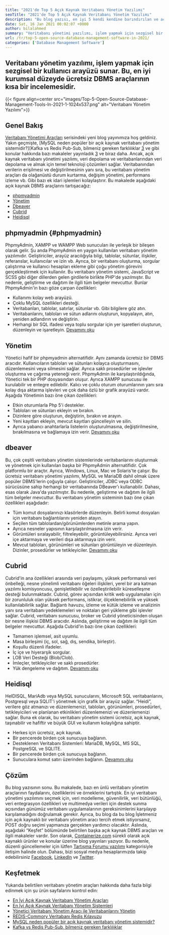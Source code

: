 ```yaml
---
title: "2021'de Top 5 Açık Kaynak Veritabanı Yönetim Yazılımı" 
seoTitle: "2021'de Top 5 Açık Kaynak Veritabanı Yönetim Yazılımı" 
description: "Bu blog yazısı, en iyi 5 kendi kendine barındırılan ve açık kaynaklı veritabanı yönetim yazılımı hakkında. Bunlar Phpmyadmin, Adminer, Dbeaver, Cubrid ve Heidisql'dir." 
date: Sat, 16 Jan 2021 00:02:07 +0000
author: bilalahmed
summary: "Veritabanı yönetimi yazılımı, işlem yapmak için sezgisel bir kullanıcı arayüzü sunar. Bu, en iyi kurumsal düzeyde ücretsiz DBMS araçlarının kısa bir incelemesidir." 
url: /tr/top-5-open-source-database-management-software-in-2021/
categories: ['Database Management Software']
---
```


## Veritabanı yönetim yazılımı, işlem yapmak için sezgisel bir kullanıcı arayüzü sunar. Bu, en iyi kurumsal düzeyde ücretsiz DBMS araçlarının kısa bir incelemesidir.

{{< figure align=center src="images/Top-5-Open-Source-Database-Management-Tools-In-2021-1-1024x537.png" alt="Veritabanı Yönetim Yazılımı">}}


## Genel Bakış
[Veritabanı Yönetimi Araçları][1] serisindeki yeni blog yayınımıza hoş geldiniz. Yakın geçmişte, [MySQL neden popüler bir açık kaynak veritabanı yönetim sistemidir?][Kafka vs Redis Pub-Sub, bilmeniz gereken farklılıklar [3] ve gibi konular hakkında bazı makaleler yayınladık [3] ve biraz daha. Ancak, açık kaynak veritabanı yönetimi yazılımı, veri depolama ve veritabanlarından veri depolama ve almak için temel teknoloji çözümleri sağlar. Veritabanından verilerin erişilmesi ve değiştirilmesinin yanı sıra, bu veritabanı yönetim araçları da olağanüstü durum kurtarma, değişim yönetimi, performans izleme vb. Gibi bazı ek idari işlemleri kolaylaştırır.
Bu makalede aşağıdaki açık kaynak DBMS araçlarını tartışacağız:
  * [phpmyadmin][4]
  * [Yönetim][5]
  * [Dbeaver][6]
  * [Cubrid][7]
  * [Heidisql][8]

## phpmyadmin {#phpmyadmin}
PhpmyAdmin, XAMPP ve WAMPP Web sunucuları ile yerleşik bir bileşen olarak gelir. Şu anda PhpmyAdmin en yaygın kullanılan veritabanı yönetim yazılımıdır. Geliştiriciler, arayüz aracılığıyla bilgi, tablolar, sütunlar, ilişkiler, referanslar, kullanıcılar ve izin vb. Ayrıca, bir veritabanı oluşturma, sorgular çalıştırma ve kullanıcı hesapları ekleme gibi çoğu yönetim görevini gerçekleştirmek için kullanılır. Bu veritabanı yönetim sistemi, JavaScript ve SCSS gibi diğer dillerden gelen girdilerle birlikte PHP'de yazılmıştır. Bu nedenle, geliştirme ve dağıtım ile ilgili tüm belgeler mevcuttur. Bunlar PhpmyAdmin'in bazı göze çarpan özellikleri:
  * Kullanımı kolay web arayüzü.
  * Çoklu MySQL özellikleri desteği.
  * Veritabanları, tablolar, satırlar, sütunlar vb. Gibi bilgilere göz atın.
  * Veritabanlarını, tabloları ve sütun adlarını oluşturun, kopyalayın, atın, yeniden adlandırın ve değiştirin.
  * Herhangi bir SQL ifadesi veya toplu sorgular için yer işaretleri oluşturun, düzenleyin ve işaretleyin.
[Devamını oku][9]

## Yönetim
Yönetici hafif bir phpmyadmin alternatifidir. Aynı zamanda ücretsiz bir DBMS aracıdır. Kullanıcıların tabloları ve sütunları kolayca oluşturmasını, düzenlemesini veya silmesini sağlar. Ayrıca saklı prosedürler ve işlevler oluşturma ve çağırma yeteneği verir. PhpmyAdmin ile karşılaştırıldığında, Yönetici tek bir PHP dosyasından oluşur. Ayrıca XAMPP sunucusu ile kurulabilir ve entegre edilebilir. Kalıcı ve çoklu oturum oturumlarının yanı sıra kolay dışa aktarma işlevleri ve çok daha özlü bir grafik arayüzü vardır. Aşağıda Yönetimin bazı öne çıkan özellikleri:
  * Etkin oturumlarla Php 5'i destekler.
  * Tabloları ve sütunları ekleyin ve bırakın.
  * Dizinlere göre oluşturun, değiştirin, bırakın ve arayın.
  * Yeni kayıtları ekleyin, mevcut kayıtları güncelleyin ve silin.
  * Ayrıca yabancı anahtarlarla listelerin oluşturulmasına, değiştirilmesine, bırakılmasına ve bağlamaya izin verir.
[Devamını oku][10]

## dbeaver
Bu, çok çeşitli veritabanı yönetim sistemlerinde veritabanlarını oluşturmak ve yönetmek için kullanılan başka bir PhpmyAdmin alternatifidir. Çok platformlu bir araçtır. Ayrıca, Windows, Linux, Mac ve Solaris'te çalışır. Bu ücretsiz veritabanı yönetimi yazılımı, MySQL ve MariaDB dahil olmak üzere popüler DBMS'lerin çoğuyla çalışır. Geliştiriciler, JDBC veya ODBC sürücüsüne sahip herhangi bir veritabanında DBeaver'ı kullanabilir. Dahası, esas olarak Java'da yazılmıştır. Bu nedenle, geliştirme ve dağıtım ile ilgili tüm belgeler mevcuttur. Bu veritabanı yönetim sisteminin bazı öne çıkan özellikleri aşağıdadır:
  * Tüm komut dosyalarınızı klasörlerde düzenleyin. Belirli komut dosyaları için veritabanı bağlantılarını yeniden atayın.
  * Seçilen tüm tablolardan/görünümlerden metinle arama yapın.
  * Ayrıca nesneler yapısının karşılaştırılmasına izin verir.
  * Görüntüleri sıralayabilir, filtreleyebilir, görüntüleyebilirsiniz. Ayrıca veri içe aktarmaya ve verileri dışa aktarmaya izin verir.
  * Mevcut tabloları, görünümleri ve sütunları görüntüleyin ve düzenleyin. Dizinler, prosedürler ve tetikleyiciler.
[Devamını oku][11]

## Cubrid
Cubrid'in ana özellikleri arasında veri paylaşımı, yüksek performanslı veri önbelleği, nesne yönelimli veritabanı öğeleri ilişkileri, yerel bir ara katman yazılımı komisyoncusu, genişletilebilir ve özelleştirilebilir küreselleşme desteği bulunmaktadır. Cubrid, görev açısından kritik web uygulamaları için bir zorunluluk olan yüksek performans, istikrar, ölçeklenebilirlik ve yüksek kullanılabilirlik sağlar. Bağlantı havuzu, izleme ve kütük izleme ve analizinin yanı sıra veritabanı yedeklemeleri ve noktaları geri yükleme gibi işlevler sağlar. Cubrid, veritabanı sunucusu, broker ve Cubrid yöneticisinden oluşan bir nesne ilişkisi DBMS aracıdır. Aslında, geliştirme ve dağıtım ile ilgili tüm belgeler mevcuttur. Aşağıda Cubrid'in bazı öne çıkan özellikleri:
  * Tamamen işlemsel, asit uyumlu.
  * Masa birleşimi (iç, sol, sağ, dış, sendika, birleştir).
  * Koşullu düzenli ifadeler.
  * İç içe ve hiyerarşik sorgular.
  * LOB Veri Desteği (Blob/Clob).
  * İmleçler, tetikleyiciler ve saklı prosedürler.
  * Yük dengeleme ve dağıtım.
[Devamını oku][12]

## Heidisql
HeIDISQL, MariAdb veya MySQL sunucularını, Microsoft SQL veritabanlarını, Postgresql veya SQLIT'i yönetmek için grafik bir arayüz sağlar. “Heidi”, verilere göz atmanızı ve düzenlemenizi, tabloları, görünümleri, prosedürleri, tetikleyicileri ve planlanan etkinlikleri düzenlemenizi ve düzenlemenizi sağlar. Buna ek olarak, bu veritabanı yönetim sistemi ücretsiz, açık kaynak, taşınabilir ve hafiftir ve büyük GUI ve kullanım kolaylığına sahiptir.
  * Herkes için ücretsiz, açık kaynak.
  * Bir pencerede birden çok sunucuya bağlanın.
  * Desteklenen Veritabanı Sistemleri: MariaDB, MySQL, MS SQL, PostgreSQL ve SQLITE.
  * Bir pencerede birden çok sunucuya bağlanın.
  * Sunuculara komut satırı üzerinden bağlanın.
[Devamını oku][13]

## Çözüm
Bu blog yazısının sonu. Bu makalede, bazı en ünlü veritabanı yönetim araçlarının faydalarını, özelliklerini ve örneklerini tartıştık. En iyi veritabanı yönetimi yazılımını seçmek için, veri modelleme, güvenilirlik, veri bütünlüğü, veri entegrasyon özellikleri ve multimedya verileri için destek sunma açısından günümüz veritabanı uygulamalarının gereksinimlerini karşılayıp karşılamadığını doğrulamak gerekir. Ayrıca, bu blog da bu blog İşletmeniz için açık kaynaklı bir veritabanı yönetim aracı tercih etmek istiyorsanız, POST doğru seçimi yapmanıza gerçekten yardımcı olacaktır. Aslında, aşağıdaki “Keşfet” bölümünde belirtilen başka açık kaynak DBMS araçları ve ilgili makaleler vardır.
Son olarak, [Containerize.com][14] sürekli olarak açık kaynaklı ürünler ve konular üzerine blog yayınları yazıyor. Bu nedenle, düzenli güncellemeler için lütfen [Tartışma Forumu yazılımı][15] kategorisiyle iletişim halinde olun. Dahası, bizi sosyal medya hesaplarımızda takip edebilirsiniz [Facebook][16], [LinkedIn][17] ve [Twitter][18].

## Keşfetmek
Yukarıda belirtilen veritabanı yönetim araçları hakkında daha fazla bilgi edinmek için şu ürün sayfalarını kontrol edin:
  * [En İyi Açık Kaynak Veritabanı Yönetim Araçları][1]
  * [En İyi Açık Kaynak Veritabanı Yönetim Sistemleri][19]
  * [Yönetici Veritabanı Yönetim Aracı ile Veritabanlarını Yönetin][20]
  * [REDIS-Commory Veritabanı Redis Kılavuzu][21]
  * [MySQL neden popüler bir açık kaynak veritabanı yönetim sistemidir?][2]
  * [Kafka vs Redis Pub-Sub, bilmeniz gereken farklılıklar][3]

  
[1]: https://products.containerize.com/database-management/
[2]: https://blog.containerize.com/2021/02/18/why-mysql-is-a-popular-open-source-database-management-system/
[3]: https://blog.containerize.com/database-management-software/kafka-vs-redis-pub-sub-differences-which-you-should-know/
[4]: #phpmyadmin
[5]: #adminer
[6]: #dbeaver
[7]: #cubrid
[8]: #heidisql
[9]: https://products.containerize.com/database-management/phpmyadmin
[10]: https://products.containerize.com/database-management/adminer
[11]: https://products.containerize.com/database-management/dbeaver
[12]: https://products.containerize.com/database-management/cubrid
[13]: https://products.containerize.com/database-management/heidisql
[14]: https://www.containerize.com/
[15]: https://products.containerize.com/discussion-forum/
[16]: https://web.facebook.com/containerize
[17]: https://www.linkedin.com/company/containerize/
[18]: https://twitter.com/containerize_co
[19]: https://products.containerize.com/database-management-system
[20]: https://blog.containerize.com/2021/03/05/manage-databases-with-adminer-database-management-tool/
[21]: https://blog.containerize.com/database-management-software/a-beginners-guide-to-redis-in-memory-database/
